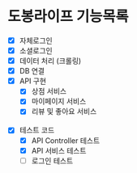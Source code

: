 # 도봉라이프 기능목록

- [x] 자체로그인
- [x] 소셜로그인
- [x] 데이터 처리 (크롤링)
- [x] DB 연결
- [x] API 구현
  - [x] 상점 서비스
  - [x] 마이페이지 서비스
  - [x] 리뷰 및 좋아요 서비스
<br><br>
- [x] 테스트 코드
  - [x] API Controller 테스트
  - [x] API 서비스 테스트
  - [ ] 로그인 테스트